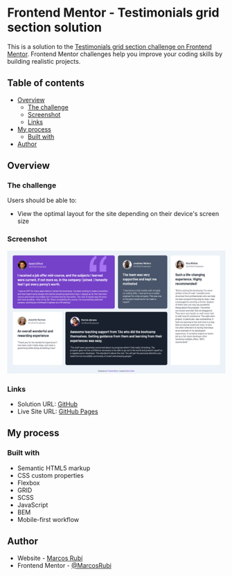 # Frontend Mentor - Testimonials grid section solution

This is a solution to the [Testimonials grid section challenge on Frontend Mentor](https://www.frontendmentor.io/challenges/testimonials-grid-section-Nnw6J7Un7). Frontend Mentor challenges help you improve your coding skills by building realistic projects. 

## Table of contents

- [Overview](#overview)
  - [The challenge](#the-challenge)
  - [Screenshot](#screenshot)
  - [Links](#links)
- [My process](#my-process)
  - [Built with](#built-with)
- [Author](#author)


## Overview

### The challenge

Users should be able to:

- View the optimal layout for the site depending on their device's screen size

### Screenshot

![](screenshot/Screenshot.png)


### Links

- Solution URL: [GitHub](https://github.com/MarcosRubi/Testimonials-grid-section)
- Live Site URL: [GitHub Pages](https://marcosrubi.github.io/Testimonials-grid-section/)

## My process

### Built with

- Semantic HTML5 markup
- CSS custom properties
- Flexbox
- GRID
- SCSS
- JavaScript
- BEM
- Mobile-first workflow

## Author

- Website - [Marcos Rubí](https://mrubi.vercel.app/)
- Frontend Mentor - [@MarcosRubi](https://www.frontendmentor.io/profile/MarcosRubi)